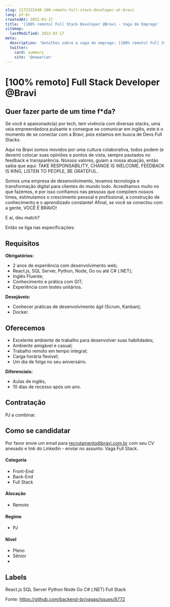 ```yaml
---
slug: 1172322448-100-remoto-full-stack-developer-at-bravi
lang: pt-br
createdAt: 2022-03-17
title: '[100% remoto] Full Stack Developer @Bravi - Vaga de Emprego'
sitemap:
  lastModified: 2022-03-17
meta:
  description: 'Detalhes sobre a vaga de emprego: [100% remoto] Full Stack Developer @Bravi'
  twitter:
    card: summary
    site: '@nawarian'
---
```


# [100% remoto] Full Stack Developer @Bravi

## Quer fazer parte de um time f*da?
Se você é apaixonado(a) por tech, tem vivência com diversas stacks, uma veia empreendedora pulsante e consegue se comunicar em inglês, este é o momento de se conectar com a Bravi, pois estamos em busca de Devs Full Stacks. 

Aqui na Bravi somos movidos por uma cultura colaborativa, todos podem (e devem) colocar suas opiniões e pontos de vista, sempre pautados no feedback e transparência. Nossos valores, guiam a nossa atuação, então saiba que aqui: TAKE RESPONSABILITY, CHANGE IS WELCOME, FEEDBACK IS KING, LISTEN TO PEOPLE, BE GRATEFUL.

Somos uma empresa de desenvolvimento, levamos tecnologia e transformação digital para clientes do mundo todo. Acreditamos muito no que fazemos, e por isso confiamos nas pessoas que compõem nossos times, estimulamos o crescimento pessoal e profissional, a construção de conhecimento e o aprendizado constante! Afinal, se você se conectou com a gente, VOCÊ É BRAVO! 

E aí, deu match? 

Então se liga nas especificações: 

## Requisitos

**Obrigatórios:**

- 2 anos de experiência com desenvolvimento web;
- React.js, SQL Server, Python, Node, Go ou até C# (.NET);
- Inglês Fluente;
- Conhecimento e prática com GIT;
- Experiência com testes unitários.

**Desejáveis:**

- Conhecer práticas de desenvolvimento ágil (Scrum, Kanban);
- Docker.

## Oferecemos

- Excelente ambiente de trabalho para desenvolver suas habilidades;
- Ambiente amigável e casual;
- Trabalho remoto em tempo integral;
- Carga horária flexível;
- Um dia de folga no seu aniversário.

**Diferenciais:**
- Aulas de inglês,
- 10 dias de recesso após um ano.

## Contratação

PJ a combinar.

## Como se candidatar

Por favor envie um email para recrutamento@bravi.com.br com seu CV anexado e link do Linkedin - enviar no assunto: Vaga Full Stack.

#### Categoria

- Front-End
- Back-End
- Full Stack

#### Alocação

- Remoto

#### Regime

- PJ

#### Nível

- Pleno
- Sênior
- 
## Labels

React.js
SQL Server
Python
Node
Go
C# (.NET)
Full Stack

Fonte: https://github.com/backend-br/vagas/issues/8772